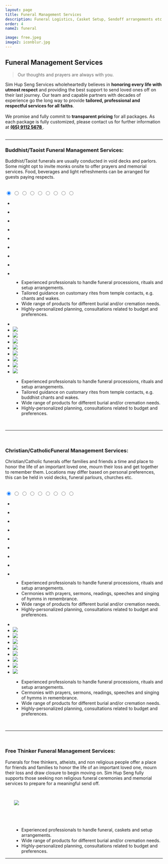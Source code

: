 ```yaml
---
layout: page
title: Funeral Management Services 
description: Funeral Logistics, Casket Setup, Sendoff arrangements etc for smooth-sailing last journeys. 
order: 4
name2: funeral

image: free.jpeg
image2: iconblur.jpg
---
```

<section>
<h2>Funeral Management Services</h2>
<blockquote>
Our thoughts and prayers are always with you. 
</blockquote>
Sim Hup Seng Services wholeheartedly believes in <b>honoring every life with utmost respect</b> and providing the best support to send loved ones off on their last journey. 
Our team and capable partners with decades of experience go the long way to provide <b>tailored, professional and respectful services for all faiths</b>.
<br /><br />
We promise and fully commit to <b>transparent pricing</b> for all packages. As each package is fully customized, please contact us for further information at <b style="font-weight: 800; font-size: 1em; color: #660000"><a href="https://api.whatsapp.com/send/?phone=6591125678"> (65) 9112 5678 </a></b>.
<br /><br />
<hr />
<h3>Buddhist/Taoist <b>Funeral Management Services:</b></h3>
Buddhist/Taoist funerals are usually conducted in void decks and parlors. Some might opt to invite monks onsite to offer prayers and memorial services. Food, beverages and light refreshments can be arranged for guests paying respects.

<br/>
<br/>
<br/>
    <div class="container5">
        <div class="carousel5">
            <input type="radio" name="slides5" checked="checked" id="slide-51">
            <input type="radio" name="slides5" id="slide-52">
            <input type="radio" name="slides5" id="slide-53">
            <input type="radio" name="slides5" id="slide-54">
            <input type="radio" name="slides5" id="slide-55">
            <input type="radio" name="slides5" id="slide-56">
            <input type="radio" name="slides5" id="slide-57">
            <input type="radio" name="slides5" id="slide-58">
            <input type="radio" name="slides5" id="slide-59">
            <ul class="carousel5__slides">
                <li class="carousel5__slide">
                    <figure>
                        <div>
                            <img src="assets/images/buddhist1.jpeg" alt="">
                        </div>
                    </figure>
                </li>
                <li class="carousel5__slide">
                    <figure>
                        <div>
                            <img src="assets/images/buddhist2.jpeg" alt="">
                        </div>
                    </figure>
                </li>
                <li class="carousel5__slide">
                    <figure>
                        <div>
                            <img src="assets/images/buddhist3.jpeg" alt="">
                        </div>
                    </figure>
                </li>
                <li class="carousel5__slide">
                    <figure>
                        <div>
                            <img src="assets/images/buddhist4.jpeg" alt="">
                        </div>
                    </figure>
                </li>
                <li class="carousel5__slide">
                    <figure>
                        <div>
                            <img src="assets/images/buddhist5.jpeg" alt="">
                        </div>
                    </figure>
                </li>
                <li class="carousel5__slide">
                    <figure>
                        <div>
                            <img src="assets/images/buddhist6.jpeg" alt="">
                        </div>
                    </figure>
                </li>
                <li class="carousel5__slide">
                    <figure>
                        <div>
                            <img src="assets/images/buddhist7.jpeg" alt="">
                        </div>
                    </figure>
                </li>
                <li class="carousel5__slide">
                    <figure>
                        <div>
                            <img src="assets/images/buddhist8.jpeg" alt="">
                        </div>
                    </figure>
                </li>
                <li class="carousel5__slide">
                    <figure>
                        <div>
                            <img src="assets/images/buddhist9.jpeg" alt="">
                        </div>
                    </figure>
                </li>
            </ul> 
			<span class="carousel5__words">
			<ul>
                <li style="margin-left: 2em">Experienced professionals to handle funeral processions, rituals and setup arrangements. </li>
                <li style="margin-left: 2em">Tailored guidance on customary rites from temple contacts, e.g. chants and wakes. </li>
				<li style="margin-left: 2em">Wide range of products for different burial and/or cremation needs. </li>
				<li style="margin-left: 2em">Highly-personalized planning, consultations related to budget and preferences.</li>
			</ul>
			</span>
            <ul class="carousel5__thumbnails">
                <li>
                    <label style="margin: 0" for="slide-51"><img src="assets/images/buddhist1.jpeg" alt=""></label>
                </li>
                <li>
                    <label style="margin: 0" for="slide-52"><img src="assets/images/buddhist2.jpeg"></label>
                </li>
                <li>
                    <label style="margin: 0" for="slide-53"><img src="assets/images/buddhist3.jpeg"></label>
                </li>
                <li>
                    <label style="margin: 0" for="slide-54"><img src="assets/images/buddhist4.jpeg"></label>
                </li>
                <li>
                    <label style="margin: 0" for="slide-55"><img src="assets/images/buddhist5.jpeg"></label>
                </li>
                <li>
                    <label style="margin: 0" for="slide-56"><img src="assets/images/buddhist6.jpeg"></label>
                </li>
                <li>
                    <label style="margin: 0" for="slide-57"><img src="assets/images/buddhist7.jpeg"></label>
                </li>
                <li>
                    <label style="margin: 0" for="slide-58"><img src="assets/images/buddhist8.jpeg"></label>
                </li>
                <li>
                    <label style="margin: 0" for="slide-59"><img src="assets/images/buddhist9.jpeg"></label>
                </li>
            </ul>
        </div>
    </div>
<span class="carousel5__outside_words">
    <ul>
        <li style="margin-left: 2em">Experienced professionals to handle funeral processions, rituals and setup arrangements. </li>
        <li style="margin-left: 2em">Tailored guidance on customary rites from temple contacts, e.g. buddhist chants and wakes. </li>
        <li style="margin-left: 2em">Wide range of products for different burial and/or cremation needs. </li>
        <li style="margin-left: 2em">Highly-personalized planning, consultations related to budget and preferences.</li>
	</ul>
</span>

<br />
<hr/>
</section> 

<section>
<br/>
<h3>Christian/Catholic<b>Funeral Management Services:</b></h3>
Christian/Catholic funerals offer families and friends a time and place to honor the life of an important loved one, mourn their loss and get together to remember them. Locations may differ based on personal preferences, this can be held in void decks, funeral parlours, churches etc.
<br/>
<br/>
<br/>
    <div class="container5">
        <div class="carousel5">
            <input type="radio" name="slides6" checked="checked" id="slide-61">
            <input type="radio" name="slides6" id="slide-62">
            <input type="radio" name="slides6" id="slide-63">
            <input type="radio" name="slides6" id="slide-64">
            <input type="radio" name="slides6" id="slide-65">
            <input type="radio" name="slides6" id="slide-66">
            <input type="radio" name="slides6" id="slide-67">
            <input type="radio" name="slides6" id="slide-68">
            <input type="radio" name="slides6" id="slide-69">
            <ul class="carousel5__slides">
                <li class="carousel5__slide">
                    <figure>
                        <div>
                            <img src="assets/images/christian1.jpeg" alt="">
                        </div>
                    </figure>
                </li>
                <li class="carousel5__slide">
                    <figure>
                        <div>
                            <img src="assets/images/christian2.jpeg" alt="">
                        </div>
                    </figure>
                </li>
                <li class="carousel5__slide">
                    <figure>
                        <div>
                            <img src="assets/images/christian3.jpeg" alt="">
                        </div>
                    </figure>
                </li>
                <li class="carousel5__slide">
                    <figure>
                        <div>
                            <img src="assets/images/christian4.jpeg" alt="">
                        </div>
                    </figure>
                </li>
                <li class="carousel5__slide">
                    <figure>
                        <div>
                            <img src="assets/images/christian5.jpeg" alt="">
                        </div>
                    </figure>
                </li>
                <li class="carousel5__slide">
                    <figure>
                        <div>
                            <img src="assets/images/christian6.jpeg" alt="">
                        </div>
                    </figure>
                </li>
                <li class="carousel5__slide">
                    <figure>
                        <div>
                            <img src="assets/images/christian7.jpeg" alt="">
                        </div>
                    </figure>
                </li>
                <li class="carousel5__slide">
                    <figure>
                        <div>
                            <img src="assets/images/christian8.jpeg" alt="">
                        </div>
                    </figure>
                </li>
                <li class="carousel5__slide">
                    <figure>
                        <div>
                            <img src="assets/images/christian9.jpeg" alt="">
                        </div>
                    </figure>
                </li>
            </ul> 
			<span class="carousel5__words">
			<ul>
                <li style="margin-left: 2em">Experienced professionals to handle funeral processions, rituals and setup arrangements. </li>
                <li style="margin-left: 2em">Cermonies with prayers, sermons, readings, speeches and singing of hymms in remembrance. </li>
				<li style="margin-left: 2em">Wide range of products for different burial and/or cremation needs. </li>
				<li style="margin-left: 2em">Highly-personalized planning, consultations related to budget and preferences.</li>
			</ul>
			</span>
            <ul class="carousel5__thumbnails">
                <li>
                    <label style="margin: 0" for="slide-61"><img src="assets/images/christian1.jpeg" alt=""></label>
                </li>
                <li>
                    <label style="margin: 0" for="slide-62"><img src="assets/images/christian2.jpeg"></label>
                </li>
                <li>
                    <label style="margin: 0" for="slide-63"><img src="assets/images/christian3.jpeg"></label>
                </li>
                <li>
                    <label style="margin: 0" for="slide-64"><img src="assets/images/christian4.jpeg"></label>
                </li>
                <li>
                    <label style="margin: 0" for="slide-65"><img src="assets/images/christian5.jpeg"></label>
                </li>
                <li>
                    <label style="margin: 0" for="slide-66"><img src="assets/images/christian6.jpeg"></label>
                </li>
                <li>
                    <label style="margin: 0" for="slide-67"><img src="assets/images/christian7.jpeg"></label>
                </li>
                <li>
                    <label style="margin: 0" for="slide-68"><img src="assets/images/christian8.jpeg"></label>
                </li>
                <li>
                    <label style="margin: 0" for="slide-69"><img src="assets/images/christian9.jpeg"></label>
                </li>
            </ul>
        </div>
    </div>
<span class="carousel5__outside_words">
	<ul>
        <li style="margin-left: 2em">Experienced professionals to handle funeral processions, rituals and setup arrangements. </li>
        <li style="margin-left: 2em">Cermonies with prayers, sermons, readings, speeches and singing of hymms in remembrance. </li>
		<li style="margin-left: 2em">Wide range of products for different burial and/or cremation needs. </li>
		<li style="margin-left: 2em">Highly-personalized planning, consultations related to budget and preferences.</li>
	</ul>
</span>
<br />
<hr />
</section> 

<section>
<br/>
<h3>Free Thinker <b>Funeral Management Services:</b></h3>
Funerals for free thinkers, atheists, and non religious people offer a place for friends and families to honor the life of an important loved one, mourn their loss and draw closure to begin moving on. Sim Hup Seng fully supports those seeking non religious funeral ceremonies and memorial services to prepare for a meaningful send off.
<br/>
<br/>
<div class="row uniform 50%">
	<div class="7u 12u(small) image" style="padding: 2em"><img src="assets/images/free.jpeg"></div>
	<div class="5u 12u(small)" style="padding-top: 2em">
    <ul>
        <li style="margin-left: 2em">Experienced professionals to handle funeral, caskets and setup arrangements. </li>
	    <li style="margin-left: 2em">Wide range of products for different burial and/or cremation needs. </li>
	    <li style="margin-left: 2em">Highly-personalized planning, consultations related to budget and preferences.</li>
    </ul>
    </div>
</div>
<hr />
</section> 